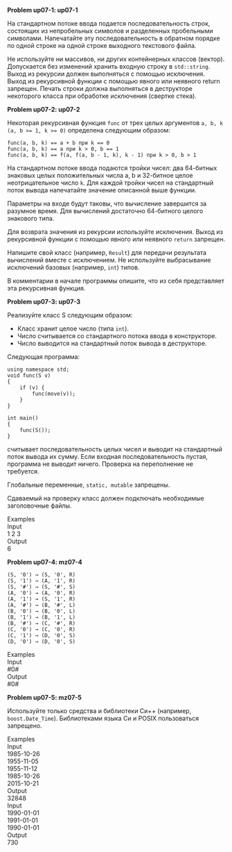 **Problem up07-1: up07-1**

На стандартном потоке ввода подается последовательность строк, состоящих из непробельных символов и разделенных пробельными символами. Напечатайте эту последовательность в обратном порядке по одной строке на одной строке выходного текстового файла.

Не используйте ни массивов, ни других контейнерных классов (вектор). Допускается без изменений хранить входную строку в `std::string`. Выход из рекурсии должен выполняться с помощью исключения. Выход из рекурсивной функции с помощью явного или неявного return запрещен. Печать строки должна выполняться в деструкторе некоторого класса при обработке исключения (свертке стека).

**Problem up07-2: up07-2**

Некоторая рекурсивная функция `func` от трех целых аргументов `a, b, k (a, b >= 1, k >= 0)` определена следующим образом:

    func(a, b, k) == a + b при k == 0
    func(a, b, k) == a при k > 0, b == 1
    func(a, b, k) == f(a, f(a, b - 1, k), k - 1) при k > 0, b > 1

На стандартном потоке ввода подаются тройки чисел: два 64-битных знаковых целых положительных числа a, b и 32-битное целое неотрицательное число `k`. Для каждой тройки чисел на стандартный поток вывода напечатайте значение описанной выше функции.

Параметры на входе будут таковы, что вычисление завершится за разумное время. Для вычислений достаточно 64-битного целого знакового типа.

Для возврата значения из рекурсии используйте исключения. Выход из рекурсивной функции с помощью явного или неявного `return` запрещен.

Напишите свой класс (например, `Result`) для передачи результата вычислений вместе с исключением. Не используйте выбрасывание исключений базовых (например, `int`) типов.

В комментарии в начале программы опишите, что из себя представляет эта рекурсивная функция.

**Problem up07-3: up07-3**

Реализуйте класс S следующим образом:

 - Класс хранит целое число (типа `int`).
 - Число считывается со стандартного потока ввода в конструкторе.
 - Число выводится на стандартный поток вывода в деструкторе.

Следующая программа:

    using namespace std;
    void func(S v)
    {
        if (v) {
            func(move(v));
        }
    }

    int main()
    {
        func(S());
    }

считывает последовательность целых чисел и выводит на стандартный поток вывода их сумму.
Если входная последовательность пустая, программа не выводит ничего.
Проверка на переполнение не требуется.

Глобальные переменные, `static, mutable` запрещены.

Сдаваемый на проверку класс должен подключать необходимые заголовочные файлы.

Examples  
Input  
1 2 3  
Output  
6  

**Problem up07-4: mz07-4**

    (S, '0') → (S, '0', R)        
    (S, '1') → (A, '1', R)        
    (S, '#') → (S, '#', S)        
    (A, '0') → (A, '0', R)        
    (A, '1') → (S, '1', R)        
    (A, '#') → (B, '#', L)
    (B, '0') → (B, '0', L)
    (B, '1') → (B, '1', L)
    (B, '#') → (C, '#', R)
    (C, '0') → (C, '0', R)        
    (C, '1') → (D, '0', S)
    (D, '0') → (D, '0', S)

Examples  
Input  
#0#  
Output  
#0#  

**Problem up07-5: mz07-5**

Используйте только средства и библиотеки Си++ (например, `boost.Date_Time`). Библиотеками языка Си и POSIX пользоваться запрещено.

Examples  
Input  
1985-10-26  
1955-11-05  
1955-11-12  
1985-10-26  
2015-10-21  
Output  
32848  
Input  
1990-01-01  
1991-01-01  
1990-01-01  
Output  
730  
